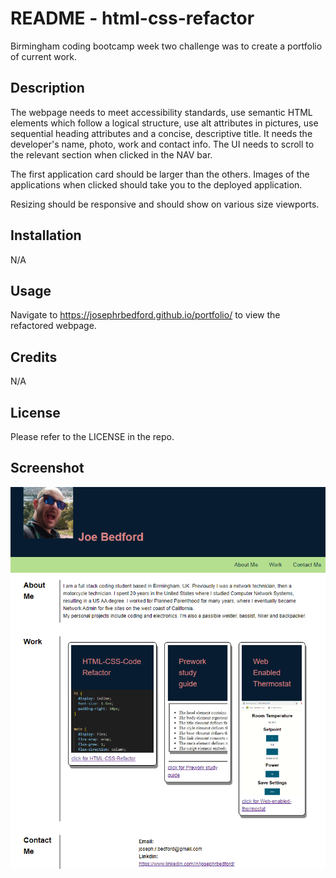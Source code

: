 # README - html-css-refactor

Birmingham coding bootcamp week two challenge was to create a portfolio of current work.

## Description

The webpage needs to meet accessibility standards, use semantic HTML elements which follow a logical structure, use alt attributes in pictures, use sequential heading attributes and a concise, descriptive title. It needs the developer's name, photo, work and contact info. The UI needs to scroll to the relevant section when clicked in the NAV bar.

The first application card should be larger than the others. Images of the applications when clicked should take you to the deployed application.

Resizing should be responsive and should show on various size viewports.

## Installation

N/A

## Usage

Navigate to https://josephrbedford.github.io/portfolio/ to view the refactored webpage.

## Credits

N/A

## License

Please refer to the LICENSE in the repo.

## Screenshot

![Screenshot](./assets/images/screenshot.png)